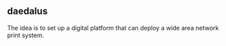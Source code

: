 ## daedalus
 
The idea is to set up a digital platform that can deploy a wide area network print system. 
